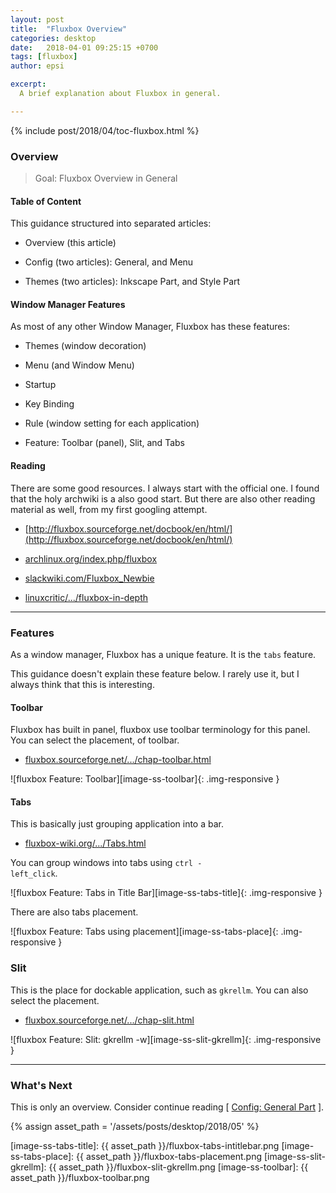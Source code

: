 ```yaml
---
layout: post
title:  "Fluxbox Overview"
categories: desktop
date:   2018-04-01 09:25:15 +0700
tags: [fluxbox]
author: epsi

excerpt:
  A brief explanation about Fluxbox in general.

---
```


{% include post/2018/04/toc-fluxbox.html %}

### Overview

> Goal: Fluxbox Overview in General

#### Table of Content

This guidance structured into separated articles:

*	Overview (this article)

*	Config (two articles): General, and Menu

*	Themes (two articles): Inkscape Part, and Style Part

#### Window Manager Features

As most of any other Window Manager, Fluxbox has these features:

*	Themes (window decoration)

*	Menu (and Window Menu)

*	Startup

*	Key Binding

*	Rule (window setting for each application)

*	Feature: Toolbar (panel), Slit, and Tabs

#### Reading

There are some good resources.
I always start with the official one.
I found that the holy archwiki is a also good start.
But there are also other reading material as well, from my first googling attempt.

*	[http://fluxbox.sourceforge.net/docbook/en/html/](http://fluxbox.sourceforge.net/docbook/en/html/)

*	[archlinux.org/index.php/fluxbox](https://wiki.archlinux.org/index.php/fluxbox)

*	[slackwiki.com/Fluxbox_Newbie](https://www.slackwiki.com/Fluxbox_Newbie)

*	[linuxcritic/.../fluxbox-in-depth](https://linuxcritic.wordpress.com/2009/08/03/fluxbox-in-depth-mad-customization-and-other-tips/)

-- -- --

### Features

As a window manager, Fluxbox has a unique feature.
It is the <code>tabs</code> feature.

This guidance doesn't explain these feature below.
I rarely use it, but I always think that this is interesting.

#### Toolbar

Fluxbox has built in panel, fluxbox use toolbar terminology for this panel.
You can select the placement, of toolbar.

*	[fluxbox.sourceforge.net/.../chap-toolbar.html](http://fluxbox.sourceforge.net/docbook/en/html/chap-toolbar.html)

![fluxbox Feature: Toolbar][image-ss-toolbar]{: .img-responsive }

#### Tabs

This is basically just grouping application into a bar.

*	[fluxbox-wiki.org/.../Tabs.html](http://fluxbox-wiki.org/category/howtos/en/Tabs.html)

You can group windows into tabs using <code>ctrl - left_click</code>.

![fluxbox Feature: Tabs in Title Bar][image-ss-tabs-title]{: .img-responsive }

There are also tabs placement.

![fluxbox Feature: Tabs using placement][image-ss-tabs-place]{: .img-responsive }

### Slit

This is the place for dockable application, such as <code>gkrellm</code>.
You can also select the placement.

*	[fluxbox.sourceforge.net/.../chap-slit.html](http://fluxbox.sourceforge.net/docbook/en/html/chap-slit.html)

![fluxbox Feature: Slit: gkrellm -w][image-ss-slit-gkrellm]{: .img-responsive }

-- -- --

### What's Next

This is only an overview.
Consider continue reading [ [Config: General Part][local-part-config] ].



[//]: <> ( -- -- -- links below -- -- -- )
{% assign asset_path = '/assets/posts/desktop/2018/05' %}

[dotfiles-tutor]:  https://github.com/epsi-rns/dotfiles/tree/master/fluxbox/config

[local-part-config]:  /desktop/2018/04/03/fluxbox-config.html

[image-ss-tabs-title]:    {{ asset_path }}/fluxbox-tabs-intitlebar.png
[image-ss-tabs-place]:    {{ asset_path }}/fluxbox-tabs-placement.png
[image-ss-slit-gkrellm]:  {{ asset_path }}/fluxbox-slit-gkrellm.png
[image-ss-toolbar]:       {{ asset_path }}/fluxbox-toolbar.png

